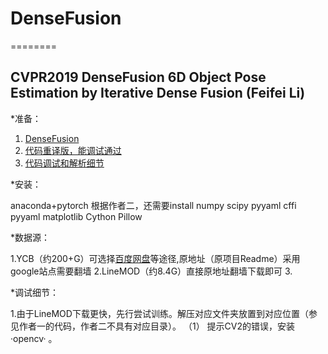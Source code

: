 # DenseFusion
========

CVPR2019 DenseFusion 6D Object Pose Estimation by Iterative Dense Fusion (Feifei Li)
--------

*准备：

1. [DenseFusion](https://github.com/j96w/DenseFusion/tree/Pytorch-1.0"悬停显示")
2. [代码重译版，能调试通过](https://github.com/hoangcuongbk80/Object-RPE/tree/master/DenseFusion"悬停显示")
3. [代码调试和解析细节](https://blog.csdn.net/weixin_43013761/article/details/103053585"悬停显示")

*安装：

anaconda+pytorch
根据作者二，还需要install numpy scipy pyyaml cffi pyyaml matplotlib Cython Pillow

*数据源：

1.YCB（约200+G）可选择[百度网盘](https://github.com/yuxng/PoseCNN/issues/81)等途径,原地址（原项目Readme）采用google站点需要翻墙
2.LineMOD（约8.4G）直接原地址翻墙下载即可
3.

*调试细节：

1.由于LineMOD下载更快，先行尝试训练。解压对应文件夹放置到对应位置（参见作者一的代码，作者二不具有对应目录）。
 （1） 提示CV2的错误，安装 ·opencv· 。
